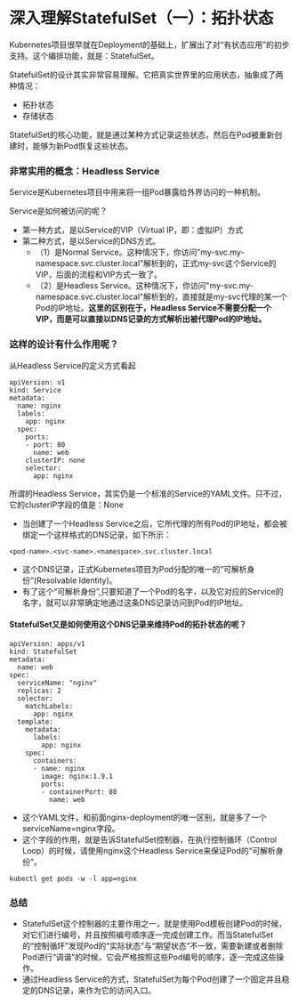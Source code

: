 # 深入理解StatefulSet（一）：拓扑状态

Kubernetes项目很早就在Deployment的基础上，扩展出了对“有状态应用”的初步支持。这个编排功能，就是：StatefulSet。

StatefulSet的设计其实非常容易理解。它把真实世界里的应用状态，抽象成了两种情况：
* 拓扑状态
* 存储状态

StatefulSet的核心功能，就是通过某种方式记录这些状态，然后在Pod被重新创建时，能够为新Pod恢复这些状态。

### 非常实用的概念：Headless Service
Service是Kubernetes项目中用来将一组Pod暴露给外界访问的一种机制。

Service是如何被访问的呢？
* 第一种方式，是以Service的VIP（Virtual IP，即：虚拟IP）方式
* 第二种方式，是以Service的DNS方式。
    * （1）是Normal Service。这种情况下，你访问"my-svc.my-namespace.svc.cluster.local"解析到的，正式my-svc这个Service的VIP，后面的流程和VIP方式一致了。
    * （2）是Headless Service。这种情况下，你访问"my-svc.my-namespace.svc.cluster.local"解析到的，直接就是my-svc代理的某一个Pod的IP地址。**这里的区别在于，Headless Service不需要分配一个VIP，而是可以直接以DNS记录的方式解析出被代理Pod的IP地址。**

### 这样的设计有什么作用呢？
从Headless Service的定义方式看起
```
apiVersion: v1
kind: Service
metadata:
  name: nginx
  labels:
    app: nginx
  spec:
    ports:
    - port: 80
      name: web
    clusterIP: none
    selector:
      app: nginx
```
所谓的Headless Service，其实仍是一个标准的Service的YAML文件。只不过，它的clusterIP字段的值是：None

* 当创建了一个Headless Service之后，它所代理的所有Pod的IP地址，都会被绑定一个这样格式的DNS记录，如下所示：
```
<pod-name>.<svc-name>.<namespace>.svc.cluster.local
```
* 这个DNS记录，正式Kubernetes项目为Pod分配的唯一的“可解析身份”(Resolvable Identity)。
* 有了这个“可解析身份”,只要知道了一个Pod的名字，以及它对应的Service的名字，就可以非常确定地通过这条DNS记录访问到Pod的IP地址。

#### StatefulSet又是如何使用这个DNS记录来维持Pod的拓扑状态的呢？
```
apiVersion: apps/v1
kind: StatefulSet
metadata:
  name: web
spec:
  serviceName: "nginx"
  replicas: 2
  selector:
    matchLabels:
      app: nginx
  template:
    metadata:
      labels:
        app: nginx
    spec:
      containers:
      - name: nginx
        image: nginx:1.9.1
        ports:
        - containerPort: 80
          name: web
```
* 这个YAML文件，和前面nginx-deployment的唯一区别，就是多了一个serviceName=nginx字段。
* 这个字段的作用，就是告诉StatefulSet控制器，在执行控制循环（Control Loop）的时候，请使用nginx这个Headless Service来保证Pod的“可解析身份”。

```
kubectl get pods -w -l app=nginx
```

### 总结
* StatefulSet这个控制器的主要作用之一，就是使用Pod模板创建Pod的时候，对它们进行编号，并且按照编号顺序逐一完成创建工作。而当StatefulSet的“控制循环”发现Pod的“实际状态”与“期望状态”不一致，需要新建或者删除Pod进行“调谐”的时候，它会严格按照这些Pod编号的顺序，逐一完成这些操作。
* 通过Headless Service的方式，StatefulSet为每个Pod创建了一个固定并且稳定的DNS记录，来作为它的访问入口。


